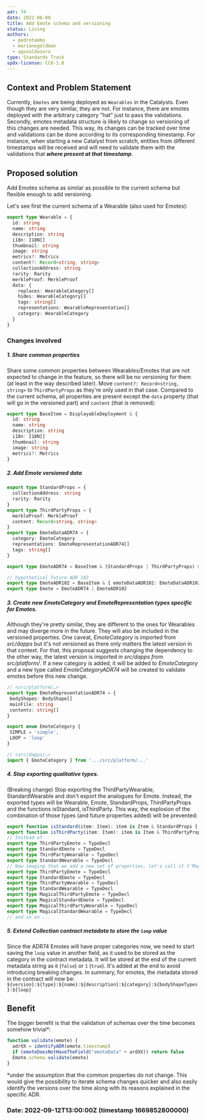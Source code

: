 ```yaml
---
adr: 74
date: 2022-06-09
title: Add Emote schema and versioning
status: Living
authors:
  - pedrotambo
  - marianogoldman
  - agusaldasoro
type: Standards Track
spdx-license: CC0-1.0
---
```


## Context and Problem Statement

Currently, `Emotes` are being deployed as `Wearables` in the Catalysts. Even though they are very similar, they are not. For instance, there are emotes deployed with the arbitrary category "hat" just to pass the validations.
Secondly, emotes metadata structure is likely to change so versioning of this changes are needed. This way, its changes can be tracked over time and validations can be done according to its corresponding timestamp. For instance, when starting a new Catalyst from scratch, entities from different timestamps will be received and will need to validate them with the validations that **_where present at that timestamp_**.

## Proposed solution

Add Emotes schema as similar as possible to the current schema but flexible enough to add versioning.

Let's see first the current schema of a Wearable (also used for Emotes):

```typescript
export type Wearable = {
  id: string
  name: string
  description: string
  i18n: I18N[]
  thumbnail: string
  image: string
  metrics?: Metrics
  content?: Record<string, string>
  collectionAddress: string
  rarity: Rarity
  merkleProof: MerkleProof
  data: {
    replaces: WearableCategory[]
    hides: WearableCategory[]
    tags: string[]
    representations: WearableRepresentation[]
    category: WearableCategory
  }
}
```

### Changes involved

##### 1. Share common properties

Share some common properties between Wearables/Emotes that are not expected to change in the feature, so there will be no versioning for them (at least in the way described later). Move `content?: Record<string, string>` to `ThirdPartyProps` as they're only used in that case. Compared to the current schema, all properties are present except the `data` property (that will go in the versioned part) and `content` (that is removed):

```typescript
export type BaseItem = DisplayableDeployment & {
  id: string
  name: string
  description: string
  i18n: I18N[]
  thumbnail: string
  image: string
  metrics?: Metrics
}
```

##### 2. Add Emote versioned data

```typescript
export type StandardProps = {
  collectionAddress: string
  rarity: Rarity
}
export type ThirdPartyProps = {
  merkleProof: MerkleProof
  content: Record<string, string>
}
export type EmoteDataADR74 = {
  category: EmoteCategory
  representations: EmoteRepresentationADR74[]
  tags: string[]
}

export type EmoteADR74 = BaseItem & (StandardProps | ThirdPartyProps) & { emoteDataADR74: EmoteDataADR74 }

// hypothetical future ADR 102
export type EmoteADR102 = BaseItem & { emoteDataADR102: EmoteDataADR102 }
export type Emote = EmoteADR74 | EmoteADR102
```

##### 3. Create new EmoteCategory and EmoteRepresentation types specific for Emotes.

Although they're pretty similar, they are different to the ones for Wearables and may diverge more in the future. They will also be included in the versioned properties.
One caveat, _EmoteCategory_ is imported from _src/dapps_ but it's not versioned as there only matters the latest version in that context. For that, this proposal suggests changing the dependency to the other way, the latest version is imported in _src/dapps from src/platform/_.
If a new category is added, it will be added to _EmoteCategory_ and a new type called _EmoteCategoryADR74_ will be created to validate emotes before this new change.

```typescript
// <src/platform/…>
export type EmoteRepresentationADR74 = {
 bodyShapes: BodyShape[]
 mainFile: string
 contents: string[]
}

export enum EmoteCategory {
 SIMPLE = 'simple',
 LOOP = 'loop'
}

// <src/dapps/…>
import { EmoteCategory } from '.../src/platform/...'
```

##### 4. Stop exporting qualitative types.

(Breaking change) Stop exporting the ThirdPartyWearable, StandardWearable and don't export the analogues for Emote. Instead, the exported types will be Wearable, Emote, StandardProps, ThirdPartyProps and the functions isStandard, isThirdParty. This way, the explosion of the combination of those types (and future properties added) will be prevented:

```typescript
export function isStandard(item: Item): item is Item & StandardProps { /* ... */ }
export function isThirdParty(item: Item): item is Item & ThirdPartyProps { /* ... */ }
// Instead of
export type ThirdPartyEmote = TypeDecl
export type StandardEmote = TypeDecl
export type ThirdPartyWearable = TypeDecl
export type StandardWearable = TypeDecl
// Now imaging that we add a new set of properties, let's call it t'Magical' that is combinable with the others:
export type ThirdPartyEmote = TypeDecl
export type StandardEmote = TypeDecl
export type ThirdPartyWearable = TypeDecl
export type StandardWearable = TypeDecl
export type MagicalThirdPartyEmote = TypeDecl
export type MagicalStandardEmote = TypeDecl
export type MagicalThirdPartyWearable = TypeDecl
export type MagicalStandardWearable = TypeDecl
// and so on ...
```

##### 5. Extend Collection contract metadata to store the `loop` value

Since the ADR74 Emotes will have proper categories now, we need to start saving the `loop` value in another field, as it used to be stored as the category in the contract metadata. It will be stored at the end of the current metadata string as `0` (`false`) or `1` (`true`). It's added at the end to avoid introducing breaking changes.
In summary, for emotes, the metadata stored in the contract will now be:
`${version}:${type}:${name}:${description}:${category}:${bodyShapeTypes}:${loop}`

## Benefit

The bigger benefit is that the validation of schemas over the time becomes somehow trivial\*:

```typescript
function validate(emote) {
  adrXX = identifyADR(emote.timestamp)
  if (emoteDoesNotHaveTheField("emoteData" + ardXX)) return false
  Emote.schema.validate(emote)
}
```

\*under the assumption that the common properties do not change.
This would give the possibility to iterate schema changes quicker and also easily identify the versions over the time along with its reasons explained in the specific ADR.

### Date: 2022-09-12T13:00:00Z (timestamp 1669852800000)
